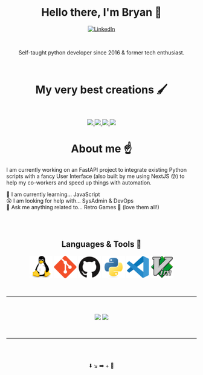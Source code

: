 <h1 align="center">Hello there, I'm Bryan 👋</h1>
<p align="center">
  <a href="https://linkedin.com/in/bryan-msouza"><img src="https://img.shields.io/badge/LinkedIn-0077B5?style=for-the-badge&logo=linkedin&logoColor=white" alt="LinkedIn"/></a>
</p>
<br />

<p align="center">
  Self-taught python developer since 2016 & former tech enthusiast.
</p>
<br />

<h1 align="center">My very best creations 🖌️</h1>
<br />

<p align="center">
  <a href="https://github.com/bryan-souza/HexaPawn">
    <img src="https://github-readme-stats.vercel.app/api/pin/?username=bryan-souza&repo=HexaPawn&theme=tokyonight" />
  </a>
  <a href="https://github.com/bryan-souza/TLoBT">
    <img src="https://github-readme-stats.vercel.app/api/pin/?username=bryan-souza&repo=TLoBT&theme=tokyonight" />
  </a>
  <a href="https://github.com/bryan-souza/dynamic_crawler">
    <img src="https://github-readme-stats.vercel.app/api/pin/?username=bryan-souza&repo=dynamic_crawler&theme=tokyonight" />
  </a>
  <a href="https://github.com/bryan-souza/agroquarry">
    <img src="https://github-readme-stats.vercel.app/api/pin/?username=bryan-souza&repo=agroquarry&theme=tokyonight" />
  </a>
</p>

<h1 align="center">About me ☝️</h1>
<p>
  I am currently working on an FastAPI project to integrate existing Python scripts with
  a fancy User Interface (also built by me using NextJS 😜) to help my co-workers and speed up things with automation.
</p>

🧠 I am currently learning... JavaScript<br/>
😵 I am looking for help with... SysAdmin & DevOps</br>
💬 Ask me anything related to... Retro Games 👾 (love them all!)<br/>

<br />
<br />
<h2 align="center">Languages & Tools 🔧</h2>
<p align="center">
  <img src="https://raw.githubusercontent.com/devicons/devicon/master/icons/linux/linux-original.svg" alt="GNU/Linux" width="60" height="60">
  <img src="https://raw.githubusercontent.com/devicons/devicon/master/icons/git/git-original.svg" alt="Git" width="60" height="60">
  <img src="https://raw.githubusercontent.com/devicons/devicon/master/icons/github/github-original.svg" alt="GitHub" width="60" height="60">
  <img src="https://raw.githubusercontent.com/devicons/devicon/master/icons/python/python-original.svg" alt="Python" width="60" height="60">
  <img src="https://raw.githubusercontent.com/devicons/devicon/master/icons/vscode/vscode-original.svg" alt="Visual Studio Code" width="60" height="60">
  <img src="https://raw.githubusercontent.com/devicons/devicon/master/icons/vim/vim-original.svg" alt="Vim" width="60" height="60">
</p>

<br />
<hr />
<br />
<p align="center">
  <img src="https://github-readme-stats.vercel.app/api?username=bryan-souza&theme=dracula&show_icons=true&include_all_commits=true" width="479" />
  <img src="https://github-readme-stats.vercel.app/api/top-langs/?username=bryan-souza&theme=dracula" width="400" />
</p>

<br />
<hr />
<br />
<br />
<p align="center">⬇️ ↘️ ➡️ + 👊</p>
